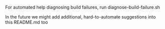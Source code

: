 For automated help diagnosing build failures, run diagnose-build-failure.sh

In the future we might add additional, hard-to-automate suggestions into this README.md too
